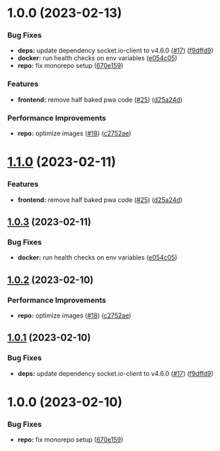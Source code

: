 # 1.0.0 (2023-02-13)


### Bug Fixes

* **deps:** update dependency socket.io-client to v4.6.0 ([#17](https://github.com/Romvnly-Gaming/Chatting-Platform/issues/17)) ([f9dffd9](https://github.com/Romvnly-Gaming/Chatting-Platform/commit/f9dffd94faaa0230726d37ea3d67d706fb68c8be))
* **docker:** run health checks on env variables ([e054c05](https://github.com/Romvnly-Gaming/Chatting-Platform/commit/e054c05d7c11d96bbac99f897be88fad11a2920b))
* **repo:** fix monorepo setup ([670e159](https://github.com/Romvnly-Gaming/Chatting-Platform/commit/670e159fab849e7ffb1824d43a54e37ef9214ec8))


### Features

* **frontend:** remove half baked pwa code ([#25](https://github.com/Romvnly-Gaming/Chatting-Platform/issues/25)) ([d25a24d](https://github.com/Romvnly-Gaming/Chatting-Platform/commit/d25a24df7872936df04b433be2901ee78ccb2d93))


### Performance Improvements

* **repo:** optimize images ([#18](https://github.com/Romvnly-Gaming/Chatting-Platform/issues/18)) ([c2752ae](https://github.com/Romvnly-Gaming/Chatting-Platform/commit/c2752aee4a1d3fa1655f4dc011a91bf760c89b2a))

# [1.1.0](https://github.com/BrycensRanch/Chatting-Platform/compare/v1.0.3...v1.1.0) (2023-02-11)


### Features

* **frontend:** remove half baked pwa code ([#25](https://github.com/BrycensRanch/Chatting-Platform/issues/25)) ([d25a24d](https://github.com/BrycensRanch/Chatting-Platform/commit/d25a24df7872936df04b433be2901ee78ccb2d93))

## [1.0.3](https://github.com/BrycensRanch/Chatting-Platform/compare/v1.0.2...v1.0.3) (2023-02-11)


### Bug Fixes

* **docker:** run health checks on env variables ([e054c05](https://github.com/BrycensRanch/Chatting-Platform/commit/e054c05d7c11d96bbac99f897be88fad11a2920b))

## [1.0.2](https://github.com/BrycensRanch/Chatting-Platform/compare/v1.0.1...v1.0.2) (2023-02-10)


### Performance Improvements

* **repo:** optimize images ([#18](https://github.com/BrycensRanch/Chatting-Platform/issues/18)) ([c2752ae](https://github.com/BrycensRanch/Chatting-Platform/commit/c2752aee4a1d3fa1655f4dc011a91bf760c89b2a))

## [1.0.1](https://github.com/BrycensRanch/Chatting-Platform/compare/v1.0.0...v1.0.1) (2023-02-10)


### Bug Fixes

* **deps:** update dependency socket.io-client to v4.6.0 ([#17](https://github.com/BrycensRanch/Chatting-Platform/issues/17)) ([f9dffd9](https://github.com/BrycensRanch/Chatting-Platform/commit/f9dffd94faaa0230726d37ea3d67d706fb68c8be))

# 1.0.0 (2023-02-10)


### Bug Fixes

* **repo:** fix monorepo setup ([670e159](https://github.com/BrycensRanch/Chatting-Platform/commit/670e159fab849e7ffb1824d43a54e37ef9214ec8))
